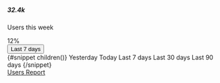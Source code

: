 <Card>
  <div class="flex justify-between">
    <div>
      <h5 class="leading-none text-3xl font-bold text-gray-900 dark:text-white pb-2">32.4k</h5>
      <p class="text-base font-normal text-gray-500 dark:text-gray-400">Users this week</p>
    </div>
    <div class="flex items-center px-2.5 py-0.5 text-base font-semibold text-green-500 dark:text-green-500 text-center">
      12%
      <ChevronRightOutline class="w-3 h-3 ms-1" />
    </div>
  </div>
  <Chart {options} />
  <div class="grid grid-cols-1 items-center border-gray-200 border-t dark:border-gray-700 justify-between">
    <div class="flex justify-between items-center pt-5">
      <Button onclick={toggle} btnclass="text-sm font-medium text-gray-500 dark:text-gray-400 hover:text-gray-900 text-center inline-flex items-center dark:hover:text-white bg-transparent hover:bg-transparent dark:bg-transparent dark:hover:bg-transparent focus:ring-transparent dark:focus:ring-transparent py-0">Last 7 days<ChevronDownOutline class="w-2.5 m-2.5 ms-1.5" /></Button>
      <div class="relative">
        <Dropdown divclass="absolute top-[5px] -left-[180px]" {isOpen}>
          {#snippet children()}
          <DropdownItem href='/'>Yesterday</DropdownItem>
          <DropdownItem href='/'>Today</DropdownItem>
          <DropdownItem href='/'>Last 7 days</DropdownItem>
          <DropdownItem href='/'>Last 30 days</DropdownItem>
          <DropdownItem href='/'>Last 90 days</DropdownItem>
          {/snippet}
        </Dropdown>
      </div>
      <A href="/" aclass="uppercase text-sm font-semibold hover:text-primary-700 dark:hover:text-primary-500 rounded-lg hover:bg-gray-100 dark:hover:bg-gray-700 dark:focus:ring-gray-700 dark:border-gray-700 px-3 py-2 hover:no-underline">
        Users Report
        <ChevronRightOutline class="w-2.5 h-2.5 ms-1.5" />
      </A>
    </div>
  </div>
</Card>
